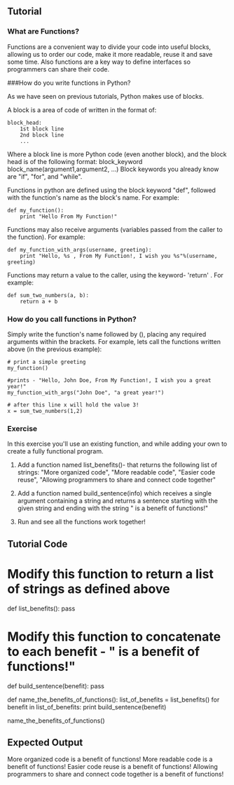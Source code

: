 Tutorial
--------

### What are Functions?

Functions are a convenient way to divide your code into useful blocks, allowing us to order our code, make it more readable, reuse it and save some time. Also functions are a key way to define interfaces so programmers can share their code.
 
###How do you write functions in Python?

As we have seen on previous tutorials, Python makes use of blocks.
 
A block is a area of code of written in the format of: 

    block_head: 
        1st block line 
        2nd block line 
        ... 

Where a block line is more Python code (even another block), and the block head is of the following format:
block_keyword block_name(argument1,argument2, ...)
Block keywords you already know are "if", "for", and "while".

Functions in python are defined using the block keyword "def", followed with the function's name as the block's name.
For example: 

    def my_function():
        print "Hello From My Function!"

 
Functions may also receive arguments (variables passed from the caller to the function). 
For example:
    
    def my_function_with_args(username, greeting):
        print "Hello, %s , From My Function!, I wish you %s"%(username, greeting) 

 
Functions may return a value to the caller, using the keyword- 'return' .
For example: 

    def sum_two_numbers(a, b):
        return a + b 

### How do you call functions in Python?

Simply write the function's name followed by (), placing any required arguments within the brackets.
For example, lets call the functions written above (in the previous example): 

    # print a simple greeting 
    my_function() 
   
    #prints - "Hello, John Doe, From My Function!, I wish you a great year!"
    my_function_with_args("John Doe", "a great year!") 
    
    # after this line x will hold the value 3!
    x = sum_two_numbers(1,2)  

 
### Exercise
 
In this exercise you'll use an existing function, and while adding your own to create a fully functional program.
 
1. Add a function named list_benefits()- that returns the following list of strings: "More organized code", "More readable code", "Easier code reuse", "Allowing programmers to share and connect code together"
 
2. Add a function named build_sentence(info) which receives a single argument containing a string and returns a sentence starting with the given string and ending with the string " is a benefit of functions!"
 
3. Run and see all the functions work together!
 
Tutorial Code
-------------

# Modify this function to return a list of strings as defined above
def list_benefits():
    pass

# Modify this function to concatenate to each benefit - " is a benefit of functions!"
def build_sentence(benefit):
    pass

def name_the_benefits_of_functions():
    list_of_benefits = list_benefits()
    for benefit in list_of_benefits:
        print build_sentence(benefit)

name_the_benefits_of_functions()

 
Expected Output
---------------

More organized code is a benefit of functions!
More readable code is a benefit of functions!
Easier code reuse is a benefit of functions!
Allowing programmers to share and connect code together is a benefit of functions!